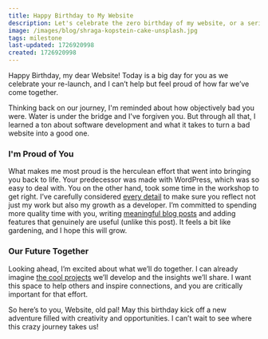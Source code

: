 ```yaml
---
title: Happy Birthday to My Website
description: Let's celebrate the zero birthday of my website, or a series of bad jokes to test my statically-generated, markdown-driven Next.JS blog application
image: /images/blog/shraga-kopstein-cake-unsplash.jpg
tags: milestone
last-updated: 1726920998
created: 1726920998
---
```


Happy Birthday, my dear Website! Today is a big day for you as we celebrate your re-launch, and I can’t help but feel proud of how far we’ve come together.

Thinking back on our journey, I'm reminded about how objectively bad you were. Water is under the bridge and I've forgiven you. But through all that, I learned a ton about software development and what it takes to turn a bad website into a good one.

### I'm Proud of You

What makes me most proud is the herculean effort that went into bringing you back to life. Your predecessor was made with WordPress, which was so easy to deal with. You on the other hand, took some time in the workshop to get right. I’ve carefully considered [every detail](/post/lets-breakdown-this-site) to make sure you reflect not just my work but also my growth as a developer. I’m committed to spending more quality time with you, writing [meaningful blog posts](/blog) and adding features that genuinely are useful (unlike this post). It feels a bit like gardening, and I hope this will grow.

### Our Future Together

Looking ahead, I’m excited about what we’ll do together. I can already imagine [the cool projects](projects) we’ll develop and the insights we’ll share. I want this space to help others and inspire connections, and you are critically important for that effort.

So here’s to you, Website, old pal! May this birthday kick off a new adventure filled with creativity and opportunities. I can’t wait to see where this crazy journey takes us!
